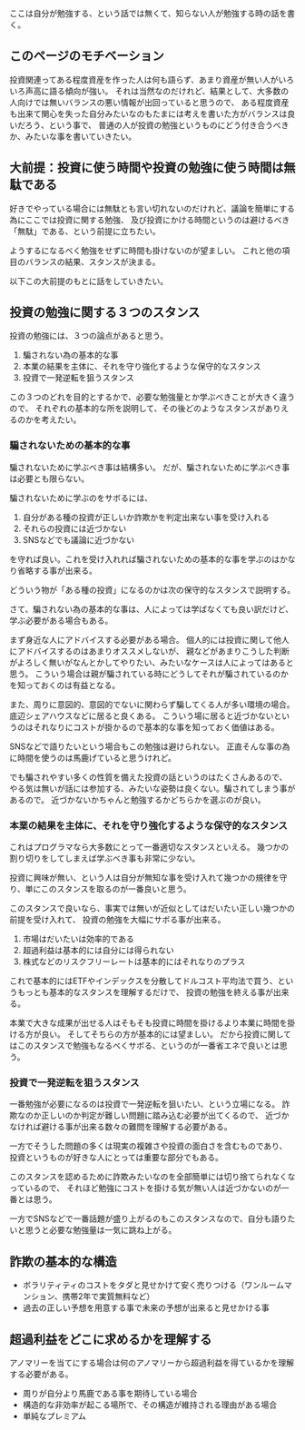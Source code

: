 ここは自分が勉強する、という話では無くて、知らない人が勉強する時の話を書く。

## このページのモチベーション

投資関連ってある程度資産を作った人は何も語らず、あまり資産が無い人がいろいろ声高に語る傾向が強い。
それは当然なのだけれど、結果として、大多数の人向けでは無いバランスの悪い情報が出回っていると思うので、
ある程度資産も出来て関心を失った自分みたいなのもたまには考えを書いた方がバランスは良いだろう、という事で、
普通の人が投資の勉強というものにどう付き合うべきか、みたいな事を書いていきたい。

## 大前提：投資に使う時間や投資の勉強に使う時間は無駄である

好きでやっている場合には無駄とも言い切れないのだけれど、議論を簡単にする為にここでは投資に関する勉強、
及び投資にかける時間というのは避けるべき「無駄」である、という前提に立ちたい。

ようするになるべく勉強をせずに時間も掛けないのが望ましい。
これと他の項目のバランスの結果、スタンスが決まる。

以下この大前提のもとに話をしていきたい。

## 投資の勉強に関する３つのスタンス

投資の勉強には、３つの論点があると思う。

1. 騙されない為の基本的な事
2. 本業の結果を主体に、それを守り強化するような保守的なスタンス
3. 投資で一発逆転を狙うスタンス

この３つのどれを目的とするかで、必要な勉強量とか学ぶべきことが大きく違うので、
それぞれの基本的な所を説明して、その後どのようなスタンスがありえるのかを考えたい。

### 騙されないための基本的な事

騙されないために学ぶべき事は結構多い。
だが、騙されないために学ぶべき事は必要とも限らない。

騙されないために学ぶのをサボるには、

1. 自分がある種の投資が正しいか詐欺かを判定出来ない事を受け入れる
2. それらの投資には近づかない
3. SNSなどでも議論に近づかない

を守れば良い。これを受け入れれば騙されないための基本的な事を学ぶのはかなり省略する事が出来る。

どういう物が「ある種の投資」になるのかは次の保守的なスタンスで説明する。

さて、騙されない為の基本的な事は、人によっては学ばなくても良い訳だけど、学ぶ必要がある場合もある。

まず身近な人にアドバイスする必要がある場合。
個人的には投資に関して他人にアドバイスするのはあまりオススメしないが、
親などがあまりこうした判断がよろしく無いがなんとかしてやりたい、みたいなケースは人によってはあると思う。
こういう場合は親が騙されている時にどうしてそれが騙されているのかを知っておくのは有益となる。

また、周りに意図的、意図的でないに関わらず騙してくる人が多い環境の場合。
底辺シェアハウスなどに居ると良くある。
こういう場に居ると近づかないというのはそれなりにコストが掛かるので基本的な事を知っておく価値はある。

SNSなどで語りたいという場合もこの勉強は避けられない。
正直そんな事の為に時間を使うのは馬鹿げていると思うけれど。

でも騙されやすい多くの性質を備えた投資の話というのはたくさんあるので、
やる気は無いが話には参加する、みたいな姿勢は良くない。騙されてしまう事があるので。
近づかないかちゃんと勉強するかどちらかを選ぶのが良い。

### 本業の結果を主体に、それを守り強化するような保守的なスタンス

これはプログラマなら大多数にとって一番適切なスタンスといえる。
幾つかの割り切りをしてしまえば学ぶべき事も非常に少ない。

投資に興味が無い、という人は自分が無知な事を受け入れて幾つかの規律を守り、単にこのスタンスを取るのが一番良いと思う。

このスタンスで良いなら、事実では無いが近似としてはだいたい正しい幾つかの前提を受け入れて、
投資の勉強を大幅にサボる事が出来る。

1. 市場はだいたいは効率的である
2. 超過利益は基本的には自分には得られない
3. 株式などのリスクフリーレートは基本的にはそれなりのプラス

これで基本的にはETFやインデックスを分散してドルコスト平均法で買う、というもっとも基本的なスタンスを理解するだけで、
投資の勉強を終える事が出来る。

本業で大きな成果が出せる人はそもそも投資に時間を掛けるより本業に時間を掛ける方が良い。
そしてそちらの方が基本的には望ましい。
だから投資に関してはこのスタンスで勉強もなるべくサボる、というのが一番省エネで良いとは思う。

### 投資で一発逆転を狙うスタンス

一番勉強が必要になるのは投資で一発逆転を狙いたい、という立場になる。
詐欺なのか正しいのか判定が難しい問題に踏み込む必要が出てくるので、
近づかなければ避ける事が出来る数々の難問を理解する必要がある。

一方でそうした問題の多くは現実の複雑さや投資の面白さを含むものであり、
投資というものが好きな人にとっては重要な部分でもある。

このスタンスを認めるために詐欺みたいなのを全部簡単には切り捨てられなくなっているので、
それほど勉強にコストを掛ける気が無い人は近づかないのが一番とは思う。

一方でSNSなどで一番話題が盛り上がるのもこのスタンスなので、自分も語りたいと思うと必要な勉強量は一気に跳ね上がる。

## 詐欺の基本的な構造

- ボラリティティのコストをタダと見せかけて安く売りつける（ワンルームマンション、携帯2年で実質無料など）
- 過去の正しい予想を用意する事で未来の予想が出来ると見せかける事

## 超過利益をどこに求めるかを理解する

アノマリーを当てにする場合は何のアノマリーから超過利益を得ているかを理解する必要がある。

- 周りが自分より馬鹿である事を期待している場合
- 構造的な非効率が起こる場所で、その構造が維持される理由がある場合
- 単純なプレミアム